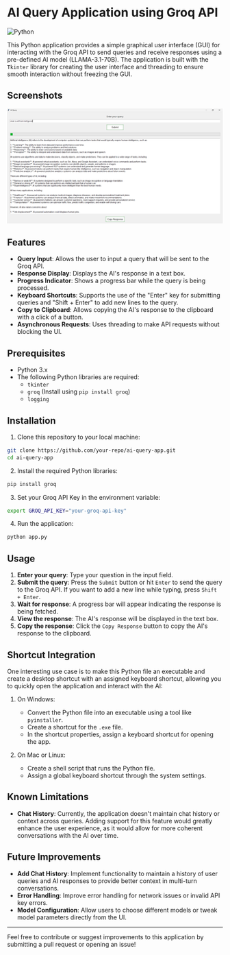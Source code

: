 # AI Query Application using Groq API
![Python](https://img.shields.io/badge/python-3670A0?style=flat-square&logo=python&logoColor=ffdd54)

This Python application provides a simple graphical user interface (GUI) for interacting with the Groq API to send queries and receive responses using a pre-defined AI model (LLAMA-3.1-70B). The application is built with the `Tkinter` library for creating the user interface and threading to ensure smooth interaction without freezing the GUI.

## Screenshots
![Chat Bot Screenshot](Screenshot1.png)


## Features

- **Query Input**: Allows the user to input a query that will be sent to the Groq API.
- **Response Display**: Displays the AI's response in a text box.
- **Progress Indicator**: Shows a progress bar while the query is being processed.
- **Keyboard Shortcuts**: Supports the use of the "Enter" key for submitting queries and "Shift + Enter" to add new lines to the query.
- **Copy to Clipboard**: Allows copying the AI's response to the clipboard with a click of a button.
- **Asynchronous Requests**: Uses threading to make API requests without blocking the UI.

## Prerequisites

- Python 3.x
- The following Python libraries are required:
  - `tkinter`
  - `groq` (Install using `pip install groq`)
  - `logging`

## Installation

1. Clone this repository to your local machine:

```bash
git clone https://github.com/your-repo/ai-query-app.git
cd ai-query-app
```

2. Install the required Python libraries:

```bash
pip install groq
```

3. Set your Groq API Key in the environment variable:

```bash
export GROQ_API_KEY="your-groq-api-key"
```

4. Run the application:

```bash
python app.py
```

## Usage

1. **Enter your query**: Type your question in the input field.
2. **Submit the query**: Press the `Submit` button or hit `Enter` to send the query to the Groq API. If you want to add a new line while typing, press `Shift + Enter`.
3. **Wait for response**: A progress bar will appear indicating the response is being fetched.
4. **View the response**: The AI's response will be displayed in the text box.
5. **Copy the response**: Click the `Copy Response` button to copy the AI's response to the clipboard.

## Shortcut Integration

One interesting use case is to make this Python file an executable and create a desktop shortcut with an assigned keyboard shortcut, allowing you to quickly open the application and interact with the AI:

1. On Windows:
   - Convert the Python file into an executable using a tool like `pyinstaller`.
   - Create a shortcut for the `.exe` file.
   - In the shortcut properties, assign a keyboard shortcut for opening the app.

2. On Mac or Linux:
   - Create a shell script that runs the Python file.
   - Assign a global keyboard shortcut through the system settings.

## Known Limitations

- **Chat History**: Currently, the application doesn't maintain chat history or context across queries. Adding support for this feature would greatly enhance the user experience, as it would allow for more coherent conversations with the AI over time.

## Future Improvements

- **Add Chat History**: Implement functionality to maintain a history of user queries and AI responses to provide better context in multi-turn conversations.
- **Error Handling**: Improve error handling for network issues or invalid API key errors.
- **Model Configuration**: Allow users to choose different models or tweak model parameters directly from the UI.

---

Feel free to contribute or suggest improvements to this application by submitting a pull request or opening an issue!

